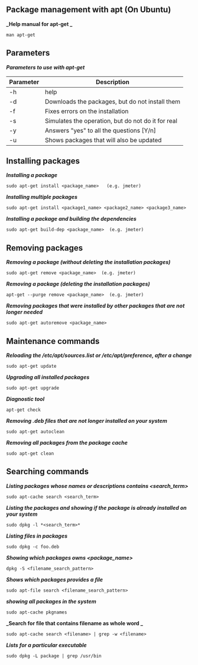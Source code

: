 ## Package management with apt (On Ubuntu)


**_Help manual for apt-get _**
```
man apt-get
```

## Parameters
**_Parameters to use with apt-get_**

|Parameter |Description|
|-----|-----|
|-h | help|
|-d | Downloads the packages, but do not install them|
|-f | Fixes errors on the installation |
|-s | Simulates the operation, but do not do it for real|
|-y | Answers "yes" to all the questions [Y/n]|
|-u | Shows packages that will also be updated|


## Installing packages
**_Installing a package_**
```
sudo apt-get install <package_name>   (e.g. jmeter)
```

**_Installing multiple packages_**
```
sudo apt-get install <package1_name> <package2_name> <package3_name>
```

**_Installing a package and building the dependencies_**
```
sudo apt-get build-dep <package_name>  (e.g. jmeter)
```


## Removing packages
**_Removing a package (without deleting the installation packages)_**
```
sudo apt-get remove <package_name>  (e.g. jmeter)
```

**_Removing a package (deleting the installation packages)_**
```
apt-get --purge remove <package_name>  (e.g. jmeter)
```

**_Removing packages that were installed by other packages that are not longer needed_**
```
sudo apt-get autoremove <package_name>
```


## Maintenance commands
**_Reloading the /etc/apt/sources.list or /etc/apt/preference, after a change_**
```
sudo apt-get update
```

**_Upgrading all installed packages_**
```
sudo apt-get upgrade
```

**_Diagnostic tool_**
```
apt-get check
```

**_Removing .deb files that are not longer installed on your system_**
```
sudo apt-get autoclean 
```
**_Removing all packages from the package cache_**
```
sudo apt-get clean
```


## Searching commands
**_Listing packages whose names or descriptions contains <search_term>_**
```
sudo apt-cache search <search_term>
```

**_Listing the packages and showing if the package is already installed on your system_**
```
sudo dpkg -l *<search_term>*
```

**_Listing files in packages_**
```
sudo dpkg -c foo.deb
```

**_Showing which packages owns <package_name>_**
```
dpkg -S <filename_search_pattern>
```

**_Shows which packages provides a file_**
```
sudo apt-file search <filename_search_pattern>
```

**_showing all packages in the system_**
```
sudo apt-cache pkgnames
```

**_Search for file that contains filename as whole word _**
```
sudo apt-cache search <filename> | grep -w <filename>
```



**_Lists for a particular executable_**
```
sudo dpkg -L package | grep /usr/bin 
```
